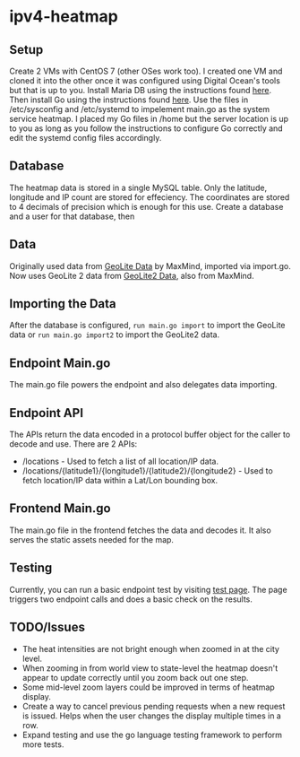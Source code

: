 # ipv4-heatmap

## Setup
Create 2 VMs with CentOS 7 (other OSes work too). I created one VM and cloned it into the other once it was configured using Digital Ocean's tools but that is up to you. Install Maria DB using the instructions found [here](https://downloads.mariadb.org/mariadb/repositories/). Then install Go using the instructions found [here](https://golang.org/doc/install). Use the files in /etc/sysconfig and /etc/systemd to impelement main.go as the system service heatmap. I placed my Go files in /home but the server location is up to you as long as you follow the instructions to configure Go correctly and edit the systemd config files accordingly.

## Database
The heatmap data is stored in a single MySQL table. Only the latitude, longitude and IP count are stored for effeciency. The coordinates are stored to 4 decimals of precision which is enough for this use. Create a database and a user for that database, then

## Data
Originally used data from [GeoLite Data](http://dev.maxmind.com/geoip/legacy/geolite/) by MaxMind, imported via import.go. Now uses GeoLite 2 data from [GeoLite2 Data](http://dev.maxmind.com/geoip/geoip2/geolite2/), also from MaxMind.

## Importing the Data
After the database is configured, `run main.go import` to import the GeoLite data or `run main.go import2` to import the GeoLite2 data.

## Endpoint Main.go
The main.go file powers the endpoint and also delegates data importing.

## Endpoint API
The APIs return the data encoded in a protocol buffer object for the caller to decode and use.
There are 2 APIs:
* /locations - Used to fetch a list of all location/IP data.
* /locations/{latitude1}/{longitude1}/{latitude2}/{longitude2} - Used to fetch location/IP data within a Lat/Lon bounding box.

## Frontend Main.go
The main.go file in the frontend fetches the data and decodes it. It also serves the static assets needed for the map.

## Testing
Currently, you can run a basic endpoint test by visiting [test page](http://heatmap.salscode.com/test). The page triggers two endpoint calls and does a basic check on the results.

## TODO/Issues
* The heat intensities are not bright enough when zoomed in at the city level.
* When zooming in from world view to state-level the heatmap doesn't appear to update correctly until you zoom back out one step.
* Some mid-level zoom layers could be improved in terms of heatmap display.
* Create a way to cancel previous pending requests when a new request is issued. Helps when the user changes the display multiple times in a row.
* Expand testing and use the go language testing framework to perform more tests.
